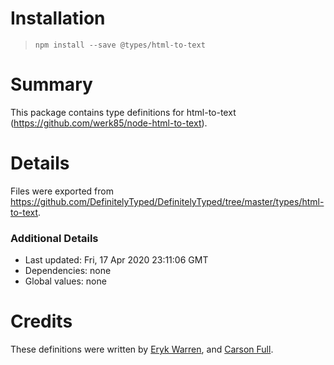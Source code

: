 # Installation
> `npm install --save @types/html-to-text`

# Summary
This package contains type definitions for html-to-text (https://github.com/werk85/node-html-to-text).

# Details
Files were exported from https://github.com/DefinitelyTyped/DefinitelyTyped/tree/master/types/html-to-text.

### Additional Details
 * Last updated: Fri, 17 Apr 2020 23:11:06 GMT
 * Dependencies: none
 * Global values: none

# Credits
These definitions were written by [Eryk Warren](https://github.com/erykwarren), and [Carson Full](https://github.com/CarsonF).

